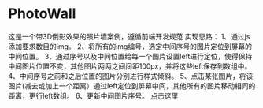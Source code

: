 # PhotoWall
这是一个带3D倒影效果的照片墙案例，遵循前端开发规范
实现思路：
1、通过js添加要求数目的img。
2、将所有的img编号，选定中间序号的图片定位到屏幕的中间位置。
3、通过序号以及中间位置给每一个图片设置left进行定位，使得保持中间图片位置不变，其他图片两两之间间距100px，并将这些left保存到数组中。
4、中间序号之前和之后位置的图片分别进行样式倾斜。
5、点击某张图片，将该图片(减去或加上一个距离）通过left定位到屏幕中间，其他所有的图片移动相同的距离，更行left数组。
6、更新中间图片序号。
[点击这里](https://sanchunpeng.github.io/PhotoWall/)